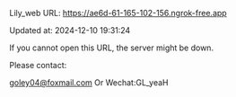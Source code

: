 Lily_web URL: https://ae6d-61-165-102-156.ngrok-free.app

Updated at: 2024-12-10 19:31:24

If you cannot open this URL, the server might be down.

Please contact: 

goley04@foxmail.com Or Wechat:GL_yeaH